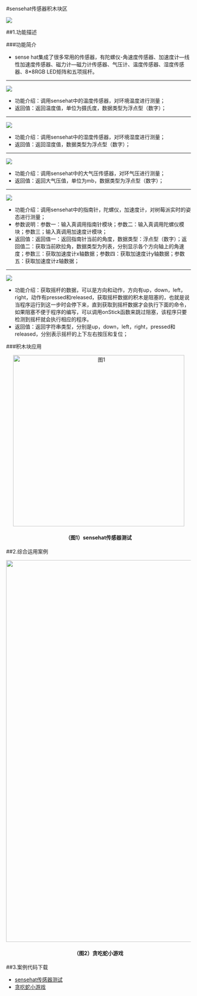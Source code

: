 #sensehat传感器积木块区

![](/media/sensehat10.png)

##1.功能描述

###功能简介
* sense hat集成了很多常用的传感器，有陀螺仪-角速度传感器、加速度计—线性加速度传感器、磁力计—磁力计传感器、气压计、温度传感器、湿度传感器、8*8RGB LED矩阵和五项摇杆。
***
![](/media/sensehat11.png)
* 功能介绍：调用sensehat中的温度传感器，对环境温度进行测量；
* 返回值：返回温度值，单位为摄氏度，数据类型为浮点型（数字）；
***
![](/media/sensehat12.png)
* 功能介绍：调用sensehat中的湿度传感器，对环境湿度进行测量；
* 返回值：返回湿度值，数据类型为浮点型（数字）；
***
![](/media/sensehat13.png)
* 功能介绍：调用sensehat中的大气压传感器，对环气压进行测量；
* 返回值：返回大气压值，单位为mb，数据类型为浮点型（数字）；
***
![](/media/sensehat14.png)
* 功能介绍：调用sensehat中的指南针，陀螺仪，加速度计，对树莓派实时的姿态进行测量；
* 参数说明：参数一：输入真调用指南针模块；参数二：输入真调用陀螺仪模块；参数三；输入真调用加速度计模块；  
* 返回值：返回值一：返回指南针当前的角度，数据类型：浮点型（数字）；返回值二：获取当前欧拉角，数据类型为列表，分别显示各个方向轴上的角速度；参数三：获取加速度计x轴数据；参数四：获取加速度计y轴数据；参数五：获取加速度计z轴数据；
***
![](/media/sensehat15.png)
* 功能介绍：获取摇杆的数据，可以是方向和动作，方向有up，down，left，right，动作有pressed和released，获取摇杆数据的积木是阻塞的，也就是说当程序运行到这一步时会停下来，直到获取到摇杆数据才会执行下面的命令，如果阻塞不便于程序的编写，可以调用onStick函数来跳过阻塞，该程序只要检测到摇杆就会执行相应的程序。
* 返回值：返回字符串类型，分别是up，down，left，right，pressed和released，分别表示摇杆的上下左右按压和复位；




###积木块应用
<div align="center">
    <img src="/media/sensehat16.png" alt="图1" width="467">
    <h4>（图1）sensehat传感器测试</h4>
</div>  

##2.综合运用案例
<div align="center">
    <img src="/media/sensehat17.png" alt="图2" width="1041">
    <h4>（图2）贪吃蛇小游戏</h4>
</div>  



##3.案例代码下载
* <a href="../download/积木块说明案例源代码/sensehatanli2.txt" download="" target="_blank">sensehat传感器测试</a>
* <a href="../download/积木块说明案例源代码/sensehatanli3.txt" download="" target="_blank">贪吃蛇小游戏</a>